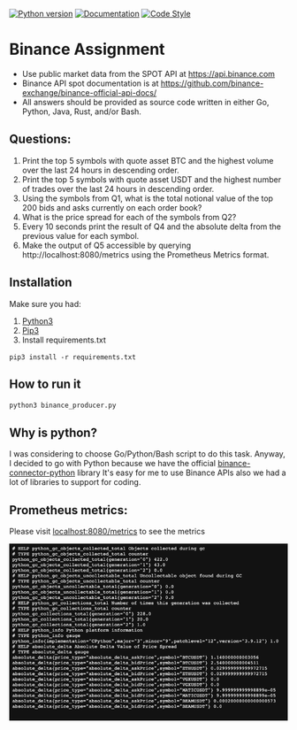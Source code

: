 [![Python version](https://img.shields.io/pypi/pyversions/binance-connector)](https://www.python.org/downloads/)
[![Documentation](https://img.shields.io/badge/docs-latest-blue)](https://binance-connector.readthedocs.io/en/stable/)
[![Code Style](https://img.shields.io/badge/code_style-black-black)](https://black.readthedocs.io/en/stable/)

# Binance Assignment

- Use public market data from the SPOT API at https://api.binance.com
- Binance API spot documentation is at https://github.com/binance-exchange/binance-official-api-docs/
- All answers should be provided as source code written in either Go, Python, Java, Rust, and/or Bash.

## Questions:
1. Print the top 5 symbols with quote asset BTC and the highest volume over the last 24 hours in descending order.
2. Print the top 5 symbols with quote asset USDT and the highest number of trades over the last 24 hours in descending order.
3. Using the symbols from Q1, what is the total notional value of the top 200 bids and asks currently on each order book?
4. What is the price spread for each of the symbols from Q2?
5. Every 10 seconds print the result of Q4 and the absolute delta from the previous value for each symbol.
6. Make the output of Q5 accessible by querying http://localhost:8080/metrics using the Prometheus Metrics format.

## Installation
Make sure you had:
1. [Python3](https://www.python.org/downloads/)
2. [Pip3](https://pip.pypa.io/en/stable/installation/)
3. Install requirements.txt
```
pip3 install -r requirements.txt
```

## How to run it
```
python3 binance_producer.py
```

## Why is python?

I was considering to choose Go/Python/Bash script to do this task. Anyway, I decided to go with Python because we have the official [binance-connector-python](https://github.com/binance/binance-connector-python) library
It's easy for me to use Binance APIs also we had a lot of libraries to support for coding.

## Prometheus metrics:

Please visit [localhost:8080/metrics]() to see the metrics

![img.png](img.png)